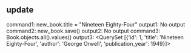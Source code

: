 ## update
command1: new_book.title = "Nineteen Eighty-Four"
output1: No output
command2: new_book.save()
output2: No output
command3: Book.objects.all().values() 
output3: <QuerySet [{'id': 1, 'title': 'Nineteen Eighty-Four', 'author': 'George Orwell', 'publication_year': 1949}]>